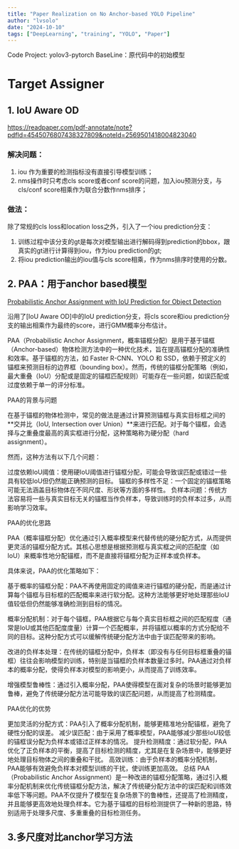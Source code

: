 ```yaml
---
title: "Paper Realization on No Anchor-based YOLO Pipeline"
author: "lvsolo"
date: "2024-10-10"
tags: ["DeepLearning", "training", "YOLO", "Paper"]
---
```


Code Project: yolov3-pytorch
BaseLine：原代码中的初始模型

# Target Assigner

## 1. IoU Aware OD

https://readpaper.com/pdf-annotate/note?pdfId=4545076807438327809&noteId=2569501418004823040

### 解决问题：

1) iou 作为重要的检测指标没有直接引导模型训练；
2) nms操作时只考虑cls score或者conf score的问题，加入iou预测分支，与cls/conf score相乘作为联合分数作nms排序；

### 做法： 
除了常规的cls loss和location loss之外，引入了一个iou prediction分支：

1) 训练过程中该分支的gt是每次对模型输出进行解码得到prediction的bbox，跟真实的gt进行计算得到iou，作为iou prediction的gt;
2) 将iou prediction输出的iou值与cls score相乘，作为nms排序时使用的分数。



## 2. PAA：用于anchor based模型

[Probabilistic Anchor Assignment with IoU Prediction for Object Detection](https://readpaper.com/pdf-annotate/note?pdfId=4544162912848060417&noteId=2575494594179433728)

沿用了[IoU Aware OD]中的IoU prediction分支，将cls score和iou prediction分支的输出相乘作为最终的score，进行GMM概率分布估计。

PAA（Probabilistic Anchor Assignment，概率锚框分配）是用于基于锚框（Anchor-based）物体检测方法中的一种优化技术，旨在提高锚框分配的准确性和效率。基于锚框的方法，如 Faster R-CNN、YOLO 和 SSD，依赖于预定义的锚框来预测目标的边界框（bounding box）。然而，传统的锚框分配策略（例如，最大重叠（IoU）分配或是固定的锚框匹配规则）可能存在一些问题，如误匹配或过度依赖于单一的评分标准。

PAA的背景与问题

在基于锚框的物体检测中，常见的做法是通过计算预测锚框与真实目标框之间的**交并比（IoU, Intersection over Union）**来进行匹配。对于每个锚框，会选择与之重叠度最高的真实框进行分配，这种策略称为硬分配（hard assignment）。

然而，这种方法有以下几个问题：

过度依赖IoU阈值：使用硬IoU阈值进行锚框分配，可能会导致误匹配或错过一些具有较低IoU但仍然能正确预测的目标。
锚框的多样性不足：一个固定的锚框策略可能无法涵盖目标物体在不同尺度、形状等方面的多样性。
负样本问题：传统方法容易将一些与真实目标无关的锚框当作负样本，导致训练时的负样本过多，从而影响学习效率。

PAA的优化思路

PAA（概率锚框分配）优化通过引入概率模型来代替传统的硬分配方式，从而提供更灵活的锚框分配方式。其核心思想是根据预测框与真实框之间的匹配度（如IoU）来概率性地分配锚框，而不是直接将锚框分配为正样本或负样本。

具体来说，PAA的优化策略如下：

基于概率的锚框分配：PAA不再使用固定的阈值来进行锚框的硬分配，而是通过计算每个锚框与目标框的匹配概率来进行软分配。这种方法能够更好地处理那些IoU值较低但仍然能够准确检测到目标的情况。

概率分配机制：对于每个锚框，PAA根据它与每个真实目标框之间的匹配程度（通常是IoU或其他匹配度度量）计算一个匹配概率，并将锚框以概率的方式分配给不同的目标。这种分配方式可以缓解传统硬分配方法中由于误匹配带来的影响。

改进的负样本处理：在传统的锚框分配中，负样本（即没有与任何目标框重叠的锚框）往往会影响模型的训练，特别是当锚框的负样本数量过多时。PAA通过对负样本的概率分配，使得负样本对模型的影响更小，从而提高了训练效率。

增强模型鲁棒性：通过引入概率分配，PAA使得模型在面对复杂的场景时能够更加鲁棒，避免了传统硬分配方法可能导致的误匹配问题，从而提高了检测精度。

PAA优化的优势

更加灵活的分配方式：PAA引入了概率分配机制，能够更精准地分配锚框，避免了硬性分配的误差。
减少误匹配：由于采用了概率模型，PAA能够减少那些IoU较低的锚框误分配为负样本或错过正样本的情况。
提升检测精度：通过软分配，PAA优化了正负样本的平衡，提高了目标检测的精度，尤其是在复杂场景中，能够更好地处理目标物体之间的重叠和干扰。
高效训练：由于负样本的概率分配机制，PAA能够有效避免负样本对模型训练的干扰，使训练更加高效。
总结
PAA（Probabilistic Anchor Assignment）是一种改进的锚框分配策略，通过引入概率分配机制来优化传统锚框分配方法，解决了传统硬分配方法中的误匹配和训练效率低下等问题。PAA不仅提升了模型在复杂场景下的鲁棒性，还提高了检测精度，并且能够更高效地处理负样本。它为基于锚框的目标检测提供了一种新的思路，特别适用于处理多尺度、多重重叠的目标检测任务。


## 3.多尺度对比anchor学习方法
